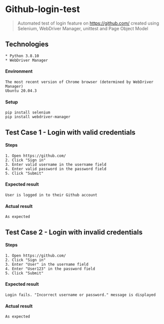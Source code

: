 # Github-login-test
> Automated test of login feature on https://github.com/ created using Selenium, WebDriver Manager, unittest and Page Object Model
 
## Technologies
```
* Python 3.8.10
* WebDriver Manager
```

#### Environment
```
The most recent version of Chrome browser (determined by WebDriver Manager)
Ubuntu 20.04.3
```

#### Setup
```
pip install selenium
pip install webdriver-manager
```

## Test Case 1 - Login with valid credentials

#### Steps
```
1. Open https://github.com/
2. Click "Sign in"
3. Enter valid username in the username field
4. Enter valid password in the password field
5. Click "Submit"
```

#### Expected result
```
User is logged in to their Github account
```


#### Actual result
```
As expected
```

## Test Case 2 - Login with invalid credentials

#### Steps
```
1. Open https://github.com/
2. Click "Sign in"
3. Enter "User" in the username field
4. Enter "User123" in the password field
5. Click "Submit"
```

#### Expected result
```
Login fails. "Incorrect username or password." message is displayed
```


#### Actual result
```
As expected

